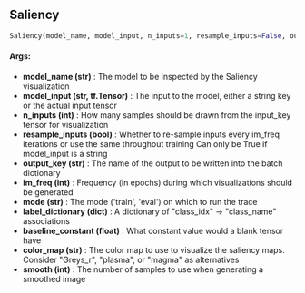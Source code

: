 ## Saliency
```python
Saliency(model_name, model_input, n_inputs=1, resample_inputs=False, output_key=None, im_freq=1, mode='eval', label_dictionary=None, baseline_constant=0, color_map='inferno', smooth=7)
```


#### Args:

* **model_name (str)** :  The model to be inspected by the Saliency visualization
* **model_input (str, tf.Tensor)** :  The input to the model, either a string key or the actual input tensor
* **n_inputs (int)** :  How many samples should be drawn from the input_key tensor for visualization
* **resample_inputs (bool)** :  Whether to re-sample inputs every im_freq iterations or use the same throughout training                                Can only be True if model_input is a string
* **output_key (str)** :  The name of the output to be written into the batch dictionary
* **im_freq (int)** :  Frequency (in epochs) during which visualizations should be generated
* **mode (str)** :  The mode ('train', 'eval') on which to run the trace
* **label_dictionary (dict)** :  A dictionary of "class_idx" -> "class_name" associations
* **baseline_constant (float)** :  What constant value would a blank tensor have
* **color_map (str)** :  The color map to use to visualize the saliency maps.                         Consider "Greys_r", "plasma", or "magma" as alternatives
* **smooth (int)** :  The number of samples to use when generating a smoothed image    